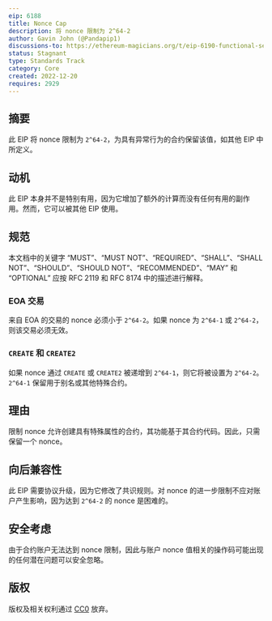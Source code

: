 ```yaml
---
eip: 6188
title: Nonce Cap
description: 将 nonce 限制为 2^64-2
author: Gavin John (@Pandapip1)
discussions-to: https://ethereum-magicians.org/t/eip-6190-functional-selfdestruct/12232
status: Stagnant
type: Standards Track
category: Core
created: 2022-12-20
requires: 2929
---
```


## 摘要

此 EIP 将 nonce 限制为 `2^64-2`，为具有异常行为的合约保留该值，如其他 EIP 中所定义。

## 动机

此 EIP 本身并不是特别有用，因为它增加了额外的计算而没有任何有用的副作用。然而，它可以被其他 EIP 使用。

## 规范

本文档中的关键字 “MUST”、“MUST NOT”、“REQUIRED”、“SHALL”、“SHALL NOT”、“SHOULD”、“SHOULD NOT”、“RECOMMENDED”、“MAY” 和 “OPTIONAL” 应按 RFC 2119 和 RFC 8174 中的描述进行解释。

### EOA 交易

来自 EOA 的交易的 nonce 必须小于 `2^64-2`。如果 nonce 为 `2^64-1` 或 `2^64-2`，则该交易必须无效。

### `CREATE` 和 `CREATE2`

如果 nonce 通过 `CREATE` 或 `CREATE2` 被递增到 `2^64-1`，则它将被设置为 `2^64-2`。`2^64-1` 保留用于别名或其他特殊合约。

## 理由

限制 nonce 允许创建具有特殊属性的合约，其功能基于其合约代码。因此，只需保留一个 nonce。

## 向后兼容性

此 EIP 需要协议升级，因为它修改了共识规则。对 nonce 的进一步限制不应对账户产生影响，因为达到 `2^64-2` 的 nonce 是困难的。

## 安全考虑

由于合约账户无法达到 nonce 限制，因此与账户 nonce 值相关的操作码可能出现的任何潜在问题可以安全忽略。

## 版权

版权及相关权利通过 [CC0](../LICENSE.md) 放弃。